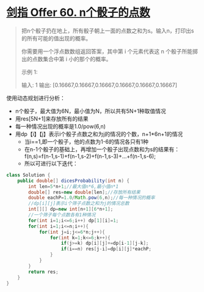 # [剑指 Offer 60. n个骰子的点数](https://leetcode-cn.com/problems/nge-tou-zi-de-dian-shu-lcof/)

>把n个骰子扔在地上，所有骰子朝上一面的点数之和为s。输入n，打印出s的所有可能的值出现的概率。
>
> 你需要用一个浮点数数组返回答案，其中第 i 个元素代表这 n 个骰子所能掷出的点数集合中第 i 小的那个的概率。
>
>示例 1:
>
>输入: 1
>输出: [0.16667,0.16667,0.16667,0.16667,0.16667,0.16667]

使用动态规划进行分析：

- n个骰子，最大值为6N，最小值为N，所以共有5N+1种取值情况
- 用res[5N+1]来存放所有的结果
- 每一种情况出现的概率是1.0/pow(6,n)
- 用dp【i】【j】表示i个骰子点数之和为j的情况的个数，n+1*6n+1的情况
  - 当i==1,即一个骰子，他的点数为1-6的情况各只有1种
  - 在n-1个骰子的基础上，再增加一个骰子出现点数和为s的结果有：f(n,s)=f(n-1,s-1)+f(n-1,s-2)+f(n-1,s-3)+...+f(n-1,s-6);
  - 所以可进行以下迭代：

~~~java
class Solution {
    public double[] dicesProbability(int n) {
        int len=5*n+1;//最大值n*6,最小值n*1
        double[] res=new double[len];//存放所有结果
        double eachP=1.0/Math.pow(6,n);//每一种情况的概率
        //dp[i][j]表示i个筛子点数之和为j的情况总数
        int[][] dp=new int[n+1][6*n+1];
        //一个筛子每个点数各有1种情况
        for(int i=1;i<=6;i++) dp[1][i]=1;
        for(int i=1;i<=n;i++){
            for(int j=i;j<=6*n;j++){
                for(int k=1;k<=6;k++){
                    if(j>=k) dp[i][j]+=dp[i-1][j-k];
                    if(i==n) res[j-i]=dp[i][j]*eachP;
                }
            }
        }
        return res;
    }
}
~~~